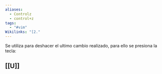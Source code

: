 ```yaml
---
aliases:
  - Controlz
  - control+z
tags:
  - "#vim"
Wikilinks: "[2."
---
```

Se utiliza para deshacer el ultimo cambio realizado, para ello se presiona la tecla:
## [[U]]
